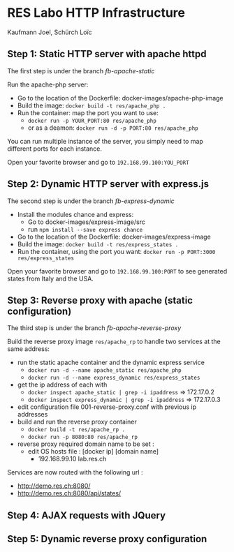 # RES Labo HTTP Infrastructure

Kaufmann Joel, Schürch Loïc

## Step 1: Static HTTP server with apache httpd

The first step is under the branch *fb-apache-static*

Run the apache-php server:
* Go to the location of the Dockerfile: docker-images/apache-php-image
* Build the image: `docker build -t res/apache_php .`
* Run the container: map the port you want to use:
  * `docker run -p YOUR_PORT:80 res/apache_php`
  * or as a deamon: `docker run -d -p PORT:80 res/apache_php`

You can run multiple instance of the server, you simply need to map different ports for each instance.

Open your favorite browser and go to `192.168.99.100:YOU_PORT`

## Step 2: Dynamic HTTP server with express.js

The second step is under the branch *fb-express-dynamic*

* Install the modules chance and express:
  * Go to docker-images/express-image/src
  * run `npm install --save express chance`
* Go to the location of the Dockerfile: docker-images/express-image
* Build the image: `docker build -t res/express_states .`
* Run the container, using the port you want: `docker run -p PORT:3000 res/express_states`

Open your favorite browser and go to `192.168.99.100:PORT` to see generated states from Italy and the USA.

## Step 3: Reverse proxy with apache (static configuration)
The third step is under the branch *fb-apache-reverse-proxy*

Build the reverse proxy image `res/apache_rp` to handle two services at the same address:
* run the static apache container and the dynamic express service
  * `docker run -d --name apache_static res/apache_php`
  * `docker run -d --name express_dynamic res/express_states`
* get the ip address of each with
  * `docker inspect apache_static | grep -i ipaddress`	=> 172.17.0.2
  * `docker inspect express_dynamic | grep -i ipaddress`	=> 172.17.0.3
* edit configuration file 001-reverse-proxy.conf with previous ip addresses
* build and run the reverse proxy container
  * `docker build -t res/apache_rp .`
  * `docker run -p 8080:80 res/apache_rp`
* reverse proxy required domain name to be set :
  * edit OS hosts file : [docker ip] [domain name]
    * 192.168.99.10	lab.res.ch

Services are now routed with the following url :
* http://demo.res.ch:8080/
* http://demo.res.ch:8080/api/states/


## Step 4: AJAX requests with JQuery

## Step 5: Dynamic reverse proxy configuration
